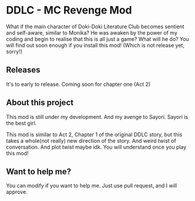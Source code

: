 # DDLC - MC Revenge Mod
What if the main character of Doki-Doki Literature Club becomes sentient and self-aware, similar to Monika? He was awaken by the power of my coding and begin to realise that this is all just a game? What will he do? You will find out soon enough if you install this mod! (Which is not release yet, sorry!)

## Releases
It's to early to release. Coming soon for chapter one (Act 2)

## About this project
This mod is still under my development. And my avenge to Sayori. Sayori is the best girl.

This mod is similar to Act 2, Chapter 1 of the original DDLC story, but this takes a whole(not really) new direction of the story. And weird twist of conversation. And plot twist maybe idk. You will understand once you play this mod!

## Want to help me?
You can modify if you want to help me. Just use pull request, and I will approve.
